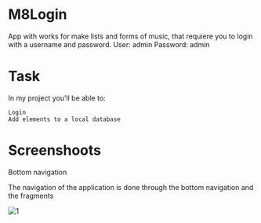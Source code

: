 # M8Login

App with works for make lists and forms of music, that requiere you to login with a username and password.
User: admin 
Password: admin

# Task

In my project you'll be able to:

    Login
    Add elements to a local database

# Screenshoots

Bottom navigation

The navigation of the application is done through the bottom navigation and the fragments

![1](https://user-images.githubusercontent.com/58526910/140092845-3201af72-9c32-45aa-9aef-6f5d6fca16e7.png)
